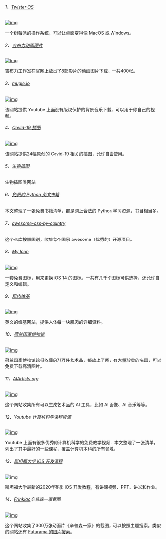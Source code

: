 ###### 1、[Twister OS](https://twisteros.com/)

[![img](https://camo.githubusercontent.com/08b707d294088f41d34340b41afacac09ec07603/68747470733a2f2f7777772e77616e67626173652e636f6d2f626c6f67696d672f61737365742f3230323030392f6267323032303039323030382e6a7067)](https://camo.githubusercontent.com/08b707d294088f41d34340b41afacac09ec07603/68747470733a2f2f7777772e77616e67626173652e636f6d2f626c6f67696d672f61737365742f3230323030392f6267323032303039323030382e6a7067)

一个树莓派的操作系统，可以让桌面变得像 MacOS 或 Windows。

###### 2、[吉布力动画图片](http://www.ghibli.jp/info/013344/)

[![img](https://camo.githubusercontent.com/e81497f4f7eefbcb45d326819267f04ee1f97030/68747470733a2f2f7777772e77616e67626173652e636f6d2f626c6f67696d672f61737365742f3230323030392f6267323032303039323231322e6a7067)](https://camo.githubusercontent.com/e81497f4f7eefbcb45d326819267f04ee1f97030/68747470733a2f2f7777772e77616e67626173652e636f6d2f626c6f67696d672f61737365742f3230323030392f6267323032303039323231322e6a7067)

吉布力工作室在官网上放出了8部影片的动画图片下载，一共400张。

###### 3、[mugle.io](https://mugle.io/)

[![img](https://camo.githubusercontent.com/90a26a87979c6780f71ccf82439cfc86e465a710cdaf5055ca211e8cc2b9cc28/68747470733a2f2f7777772e77616e67626173652e636f6d2f626c6f67696d672f61737365742f3230323031312f6267323032303131323930382e6a7067)](https://camo.githubusercontent.com/90a26a87979c6780f71ccf82439cfc86e465a710cdaf5055ca211e8cc2b9cc28/68747470733a2f2f7777772e77616e67626173652e636f6d2f626c6f67696d672f61737365742f3230323031312f6267323032303131323930382e6a7067)

该网站提供 Youtube 上面没有版权保护的背景音乐下载，可以用于你自己的视频。

###### 4、[Covid-19 插图](https://www.pixeltrue.com/frontliner-heroes)

[![img](https://camo.githubusercontent.com/48bfe7b2dda9a0f82f6e0638a5fd5e8a5f49bc200c7790c03ac117a417a8941c/68747470733a2f2f7777772e77616e67626173652e636f6d2f626c6f67696d672f61737365742f3230323031322f6267323032303132303431392e6a7067)](https://camo.githubusercontent.com/48bfe7b2dda9a0f82f6e0638a5fd5e8a5f49bc200c7790c03ac117a417a8941c/68747470733a2f2f7777772e77616e67626173652e636f6d2f626c6f67696d672f61737365742f3230323031322f6267323032303132303431392e6a7067)

该网站提供24幅原创的 Covid-19 相关的插图，允许自由使用。

###### 5、[生物插图](https://www.flickr.com/photos/biodivlibrary/)

生物插图类网站

###### 6、[免费的 Python 英文书籍](https://www.pythonkitchen.com/legally-free-python-books-list/)

本文整理了一张免费书籍清单，都是网上合法的 Python 学习资源，书目相当多。

###### 7、[awesome-oss-by-country](https://github.com/slowernews/awesome-oss-by-country)

这个仓库按照国别，收集每个国家 awesome（优秀的）开源项目。

###### 8、[My Icon](https://myicon.io/)

[![img](https://camo.githubusercontent.com/6b4c14b94270fb394d4d84eb12f64b023c8ceb9d88f2ea71a88f12324e7c9b4c/68747470733a2f2f7777772e77616e67626173652e636f6d2f626c6f67696d672f61737365742f3230323130312f6267323032313031303730352e6a7067)](https://camo.githubusercontent.com/6b4c14b94270fb394d4d84eb12f64b023c8ceb9d88f2ea71a88f12324e7c9b4c/68747470733a2f2f7777772e77616e67626173652e636f6d2f626c6f67696d672f61737365742f3230323130312f6267323032313031303730352e6a7067)

一套免费图标，用来更换 iOS 14 的图标。一共有几千个图标可供选择，还允许自定义和编辑。

###### 9、[肌肉维基](https://musclewiki.com/)

[![img](https://camo.githubusercontent.com/d9f4156ee768863d406941558e27783ccd384ea987fd00cd46be9d50d2e45c81/68747470733a2f2f7777772e77616e67626173652e636f6d2f626c6f67696d672f61737365742f3230323130312f6267323032313031323131302e6a7067)](https://camo.githubusercontent.com/d9f4156ee768863d406941558e27783ccd384ea987fd00cd46be9d50d2e45c81/68747470733a2f2f7777772e77616e67626173652e636f6d2f626c6f67696d672f61737365742f3230323130312f6267323032313031323131302e6a7067)

英文的维基网站，提供人体每一块肌肉的详细资料。

###### 10、[荷兰国家博物馆](https://www.rijksmuseum.nl/en/rijksstudio)

[![img](https://camo.githubusercontent.com/bcb018ea256523352d467cf43f95a89c9f9495b7a91733f25196b0f6d5aa4f2d/68747470733a2f2f7777772e77616e67626173652e636f6d2f626c6f67696d672f61737365742f3230323130312f6267323032313031323230372e6a7067)](https://camo.githubusercontent.com/bcb018ea256523352d467cf43f95a89c9f9495b7a91733f25196b0f6d5aa4f2d/68747470733a2f2f7777772e77616e67626173652e636f6d2f626c6f67696d672f61737365742f3230323130312f6267323032313031323230372e6a7067)

荷兰国家博物馆馆将收藏的71万件艺术品，都放上了网，有大量珍贵的名画，可以免费下载高清图片。

###### 11、[AIArtists.org](https://aiartists.org/ai-generated-art-tools)

[![img](https://camo.githubusercontent.com/2ceeabc43e5354f99174b724e2267f6a95b8eea25fefecf02a14112121168844/68747470733a2f2f7777772e77616e67626173652e636f6d2f626c6f67696d672f61737365742f3230323130322f6267323032313032303630312e6a7067)](https://camo.githubusercontent.com/2ceeabc43e5354f99174b724e2267f6a95b8eea25fefecf02a14112121168844/68747470733a2f2f7777772e77616e67626173652e636f6d2f626c6f67696d672f61737365742f3230323130322f6267323032313032303630312e6a7067)

这个网站收集所有可以生成艺术品的 AI 工具，比如 AI 画像、AI 音乐等等。

###### 12、[Youtube 计算机科学课程资源](https://web.archive.org/web/20210210143025/https://laconicml.com/computer-science-curriculum-youtube-videos/)

[![img](https://camo.githubusercontent.com/030d95849e686a9e60d823aec3468e22514f1212c063f763a19349ce704409f9/68747470733a2f2f63646e2e6265656b6b612e636f6d2f626c6f67696d672f61737365742f3230323130322f6267323032313032313130352e6a7067)](https://camo.githubusercontent.com/030d95849e686a9e60d823aec3468e22514f1212c063f763a19349ce704409f9/68747470733a2f2f63646e2e6265656b6b612e636f6d2f626c6f67696d672f61737365742f3230323130322f6267323032313032313130352e6a7067)

Youtube 上面有很多优秀的计算机科学的免费教学视频，本文整理了一张清单，列出了其中最好的一些课程，覆盖计算机本科的所有领域。

###### 13、[斯坦福大学 iOS 开发课程](https://cs193p.sites.stanford.edu/)

[![img](https://camo.githubusercontent.com/83e721e60ea2e427c82b302f1fecd0f976c5c0f819ef9019f346369a489bbd6c/68747470733a2f2f63646e2e6265656b6b612e636f6d2f626c6f67696d672f61737365742f3230323130322f6267323032313032313130312e6a7067)](https://camo.githubusercontent.com/83e721e60ea2e427c82b302f1fecd0f976c5c0f819ef9019f346369a489bbd6c/68747470733a2f2f63646e2e6265656b6b612e636f6d2f626c6f67696d672f61737365742f3230323130322f6267323032313032313130312e6a7067)

斯坦福大学最新的2020年春季 iOS 开发教程，有讲课视频、PPT、讲义和作业。

###### 14、[Frinkiac](https://frinkiac.com/)辛普森一家截图

[![img](https://camo.githubusercontent.com/19801058ff8fb690b7656fcd7944125878ac67b72481f2420522f7b6bc30c161/68747470733a2f2f63646e2e6265656b6b612e636f6d2f626c6f67696d672f61737365742f3230323130322f6267323032313032313430322e6a7067)](https://camo.githubusercontent.com/19801058ff8fb690b7656fcd7944125878ac67b72481f2420522f7b6bc30c161/68747470733a2f2f63646e2e6265656b6b612e636f6d2f626c6f67696d672f61737365742f3230323130322f6267323032313032313430322e6a7067)

这个网站收集了300万张动画片《辛普森一家》的截图，可以按照主题搜索。类似的网站还有 [Futurama 的图片搜索](https://morbotron.com/)。